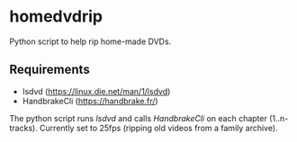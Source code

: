 # homedvdrip
Python script to help rip home-made DVDs. 

## Requirements
- lsdvd (https://linux.die.net/man/1/lsdvd)
- HandbrakeCli (https://handbrake.fr/)

The python script runs *lsdvd* and calls *HandbrakeCli* on each chapter (1..n-tracks). 
Currently set to 25fps (ripping old videos from a family archive). 

